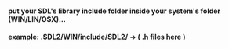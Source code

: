 #### put your SDL's library include folder inside your system's folder (WIN/LIN/OSX)...
#### example: .SDL2/WIN/include/SDL2/ -> ( .h files here )
